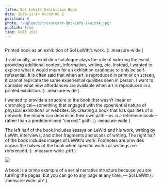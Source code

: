 ```yaml
---
title: Sol LeWitt Exhibition Book
date: 2016-12-14 00:00:00 Z
position: 6
photo: "/uploads/trevorcarr-dot-info-lewitt4.jpg"
publish: true
time: Fall 2015
---
```


<img ix-path="trevorcarr-dot-info-lewitt2.jpg"
     sizes="(min-width: 2100px) 50vw, (min-width: 700px) 70vw, 100vw" />

Printed book as an exhibition of Sol LeWitt’s work.
{: .measure-wide }

Traditionally, an exhibition catalogue plays the role of indexing the event, providing additional context, information, writing, etc. Instead, I wanted to explore what it would mean for an exhibition catalogue to only be self-referential. It is often said that when art is reproduced in print or on screen, it cannot replicate the same experiential qualities seen in person. I want to consider what new affordances are available when art is reproduced in a printed exhibition.
{: .measure-wide }

I wanted to provide a structure to the book that wasn’t linear or chronological—something that engaged with the experiential nature of physical exhibitions or websites. By creating a book that has qualities of a network, the reader can determine their own path—as in a reference book—rather than a predetermined “correct” path.
{: .measure-wide }

The left half of the book includes essays on LeWitt and his work, writing by LeWitt, interviews, and other fragments and scans of writing. The right half of the book includes images of LeWitt's work. Footnotes are provides across the halves of the book when specific works or writings are referenced.
{: .measure-wide .pb1 }

![](/uploads/trevorcarr-dot-info-lewitt1.gif)
<img ix-path="trevorcarr-dot-info-lewitt3.jpg"
     sizes="(min-width: 2100px) 50vw, (min-width: 700px) 70vw, 100vw" />
<img ix-path="trevorcarr-dot-info-lewitt4.jpg"
    sizes="(min-width: 2100px) 50vw, (min-width: 700px) 70vw, 100vw" />

A book is a prime example of a serial narrative structure because you are turning the pages, but you can go to any page at any time. — Sol LeWitt
{: .measure-wide .pb1 }
